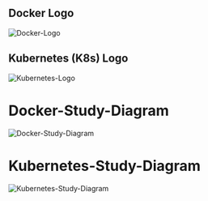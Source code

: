 ## Docker Logo
![Docker-Logo](https://avatars.githubusercontent.com/u/5429470?s=280&v=4)
## Kubernetes (K8s) Logo
![Kubernetes-Logo](https://sue.eu/wp-content/uploads/sites/6/2022/06/kubernetes-logo-920x920-sue-v0.png)
# Docker-Study-Diagram

![Docker-Study-Diagram](https://geekflare.com/wp-content/uploads/2019/09/docker-architecture-609x270.png)

# Kubernetes-Study-Diagram
![Kubernetes-Study-Diagram](https://www.cncf.io/wp-content/uploads/2020/09/Kubernetes-architecture-diagram-1-1-1024x698.png)
